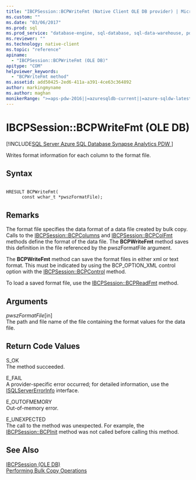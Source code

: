 ```yaml
---
title: "IBCPSession::BCPWriteFmt (Native Client OLE DB provider) | Microsoft Docs"
ms.custom: ""
ms.date: "03/06/2017"
ms.prod: sql
ms.prod_service: "database-engine, sql-database, sql-data-warehouse, pdw"
ms.reviewer: ""
ms.technology: native-client
ms.topic: "reference"
apiname: 
  - "IBCPSession::BCPWriteFmt (OLE DB)"
apitype: "COM"
helpviewer_keywords: 
  - "BCPWriteFmt method"
ms.assetid: add50425-2ed6-411a-a391-4ce63c364892
author: markingmyname
ms.author: maghan
monikerRange: ">=aps-pdw-2016||=azuresqldb-current||=azure-sqldw-latest||>=sql-server-2016||=sqlallproducts-allversions||>=sql-server-linux-2017||=azuresqldb-mi-current"
---
```

# IBCPSession::BCPWriteFmt (OLE DB)
[!INCLUDE[SQL Server Azure SQL Database Synapse Analytics PDW ](../../includes/applies-to-version/sql-asdb-asdbmi-asa-pdw.md)]

  Writes format information for each column to the format file.  
  
## Syntax  
  
```  
  
HRESULT BCPWriteFmt(   
      const wchar_t *pwszFormatFile);  
```  
  
## Remarks  
 The format file specifies the data format of a data file created by bulk copy. Calls to the [IBCPSession::BCPColumns](../../relational-databases/native-client-ole-db-interfaces/ibcpsession-bcpcolumns-ole-db.md) and [IBCPSession::BCPColFmt](../../relational-databases/native-client-ole-db-interfaces/ibcpsession-bcpcolfmt-ole-db.md) methods define the format of the data file. The **BCPWriteFmt** method saves this definition in the file referenced by the pwszFormatFile argument.  
  
 The **BCPWriteFmt** method can save the format files in either xml or text format. This must be indicated by using the BCP_OPTION_XML control option with the [IBCPSession::BCPControl](../../relational-databases/native-client-ole-db-interfaces/ibcpsession-bcpcontrol-ole-db.md) method.  
  
 To load a saved format file, use the [IBCPSession::BCPReadFmt](../../relational-databases/native-client-ole-db-interfaces/ibcpsession-bcpreadfmt-ole-db.md) method.  
  
## Arguments  
 *pwszFormatFile*[in]  
 The path and file name of the file containing the format values for the data file.  
  
## Return Code Values  
 S_OK  
 The method succeeded.  
  
 E_FAIL  
 A provider-specific error occurred; for detailed information, use the [ISQLServerErrorInfo](https://msdn.microsoft.com/library/a8323b5c-686a-4235-a8d2-bda43617b3a1) interface.  
  
 E_OUTOFMEMORY  
 Out-of-memory error.  
  
 E_UNEXPECTED  
 The call to the method was unexpected. For example, the [IBCPSession::BCPInit](../../relational-databases/native-client-ole-db-interfaces/ibcpsession-bcpinit-ole-db.md) method was not called before calling this method.  
  
## See Also  
 [IBCPSession &#40;OLE DB&#41;](../../relational-databases/native-client-ole-db-interfaces/ibcpsession-ole-db.md)   
 [Performing Bulk Copy Operations](../../relational-databases/native-client/features/performing-bulk-copy-operations.md)  
  
  
